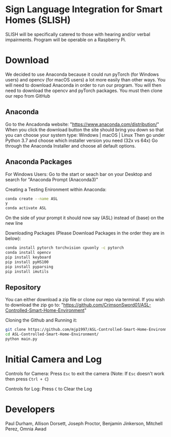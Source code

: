 # Sign Language Integration for Smart Homes (SLISH)

SLISH will be specifically catered to those with hearing and/or verbal impairments.
Program will be operable on a Raspberry Pi.

# Download

We decided to use Anaconda because it could run pyTorch (for Windows users) and opencv (for macOS users) a lot more easily than other ways. You will need to download
Anaconda in order to run our program. You will then need to download the opencv and pyTorch packages. You must then clone our repo from GitHub

## Anaconda

Go to the Ancadonda website: "https://www.anaconda.com/distribution/"
When you click the download button the site should bring you down so that you can choose your system type: Windows | macOS | Linux
Then go under Python 3.7 and choose which installer version you need (32x vs 64x)
Go through the Anaconda Installer and choose all default options. 

## Anaconda Packages

For Windows Users:
Go to the start or seach bar on your Desktop and search for "Anaconda Prompt (Anaconda3)"

Creating a Testing Enironment within Anaconda:
```bash
conda create --name ASL
y
conda activate ASL
```
On the side of your prompt it should now say (ASL) instead of (base) on the new line

Downloading Packages (Please Download Packages in the order they are in below):
```bash
conda install pytorch torchvision cpuonly -c pytorch
conda install opencv
pip install keyboard
pip install pyHS100
pip install pyparsing
pip install imutils
```

## Repository
You can either download a zip file or clone our repo via terminal. If you wish to download the zip go to: "https://github.com/CrimsonSword01/ASL-Controlled-Smart-Home-Environment"

Cloning the Github and Running it:
```bash
git clone https://github.com/mjp1997/ASL-Controlled-Smart-Home-Environment.git
cd ASL-Controlled-Smart-Home-Environment/
python main.py
```

# Initial Camera and Log
Controls for Camera:
Press `Esc` to exit the camera (Note: If `Esc` doesn't work then press `Ctrl + C`)

Controls for Log:
Press `C` to Clear the Log

# Developers

Paul Durham, Allison Dorsett, Joseph Proctor, Benjamin Jinkerson, Mitchell Perez, Omnia Awad

